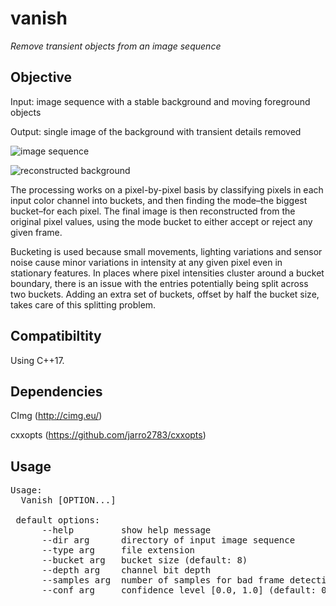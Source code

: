 # vanish

*Remove transient objects from an image sequence*

## Objective

Input: image sequence with a stable background and moving foreground objects

Output: single image of the background with transient details removed

![image sequence](http://covex.info/images/east_imperial_anim.gif)

![reconstructed background](http://covex.info/images/output.png)

The processing works on a pixel-by-pixel basis by classifying pixels in each input color channel into buckets, and then finding the mode–the biggest bucket–for each pixel. The final image is then reconstructed from the original pixel values, using the mode bucket to either accept or reject any given frame.

Bucketing is used because small movements, lighting variations and sensor noise cause minor variations in intensity at any given pixel even in stationary features. In places where pixel intensities cluster around a bucket boundary, there is an issue with the entries potentially being split across two buckets. Adding an extra set of buckets, offset by half the bucket size, takes care of this splitting problem.

## Compatibiltity

Using C++17.

## Dependencies

CImg (http://cimg.eu/)

cxxopts (https://github.com/jarro2783/cxxopts)

## Usage

<pre>
Usage:
  Vanish [OPTION...]

 default options:
      --help         show help message
      --dir arg      directory of input image sequence
      --type arg     file extension
      --bucket arg   bucket size (default: 8)
      --depth arg    channel bit depth
      --samples arg  number of samples for bad frame detection
      --conf arg     confidence level [0.0, 1.0] (default: 0.200000)
</pre>

